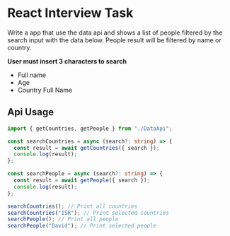 # React Interview Task

Write a app that use the data api and shows a list of people filtered by the search input with the data below.
People result will be filtered by name or country.

**User must insert 3 characters to search**

- Full name
- Age
- Country Full Name

## Api Usage

```typescript
import { getCountries, getPeople } from "./DataApi";

const searchCountries = async (search?: string) => {
  const result = await getCountries({ search });
  console.log(result);
};

const searchPeople = async (search?: string) => {
  const result = await getPeople({ search });
  console.log(result);
};

searchCountries(); // Print all countries
searchCountries("ISR"); // Print selected countries
searchPeople(); // Print all people
searchPeople("David"); // Print selected people
```
